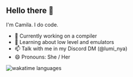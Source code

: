 ## Hello there 👋
I'm Camila. I do code.

- 🔭 Currently working on a compiler
- 🌱 Learning about low level and emulators
- 📫 Talk with me in my Discord DM (@lumi_nya)
- 😄 Pronouns: She / Her

![wakatime languages](https://wakatime.com/share/@018d60bc-8445-4692-b57d-57d43c235f2c/04045cdb-5a16-42df-86e1-1435efcabbb6.svg)

